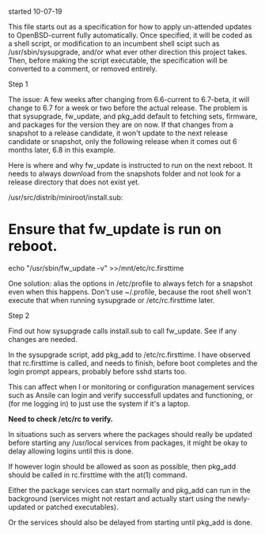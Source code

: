 started 10-07-19

This file starts out as a specification for how to apply un-attended
updates to OpenBSD-current fully automatically. Once specified, it
will be coded as a shell script, or modification to an incumbent shell
scipt such as /usr/sbin/sysupgrade, and/or what ever other direction
this project takes. Then, before making the script executable, the 
specification will be converted to a comment, or removed entirely.

Step 1

The issue: A few weeks after changing from 6.6-current to 6.7-beta, it
will change to 6.7 for a week or two before the actual release. The
problem is that sysupgrade, fw_update, and pkg_add default to fetching
sets, firmware, and packages for the version they are on now. If that
changes from a snapshot to a release candidate, it won't update to the
next release candidate or snapshot, only the following release when it
comes out 6 months later, 6.8 in this example. 

Here is where and why fw_update is instructed to run on the next reboot.
It needs to always download from the snapshots folder and not look for a
release directory that does not exist yet.

/usr/src/distrib/miniroot/install.sub:
# Ensure that fw_update is run on reboot.
echo "/usr/sbin/fw_update -v" >>/mnt/etc/rc.firsttime

One solution: alias the options in /etc/profile to always fetch for a
snapshot even when this happens. Don't use ~/.profile, because the
root shell won't execute that when running sysupgrade or
/etc/rc.firsttime later.

Step 2

Find out how sysupgrade calls install.sub to call fw_update. See if
any changes are needed.

In the sysupgrade script, add pkg_add to /etc/rc.firsttime. I have
observed that rc.firsttime is called, and needs to finish, before boot
completes and the login prompt appears, probably before sshd starts
too. 

This can affect when I or monitoring or configuration management
services such as Ansile can login and verify successfull updates and
functioning, or (for me logging in) to just use the system if it's a
laptop.

**Need to check /etc/rc to verify.**

In situations such as servers where the packages should really be
updated before starting any /usr/local services from packages, it
might be okay to delay allowing logins until this is done.

If however login should be allowed as soon as possible, then pkg_add
should be called in rc.firsttime with the at(1) command.

Either the package services can start normally and pkg_add can run in
the background (services might not restart and actually start using the
newly-updated or patched executables).

Or the services should also be delayed from starting until pkg_add is done.

